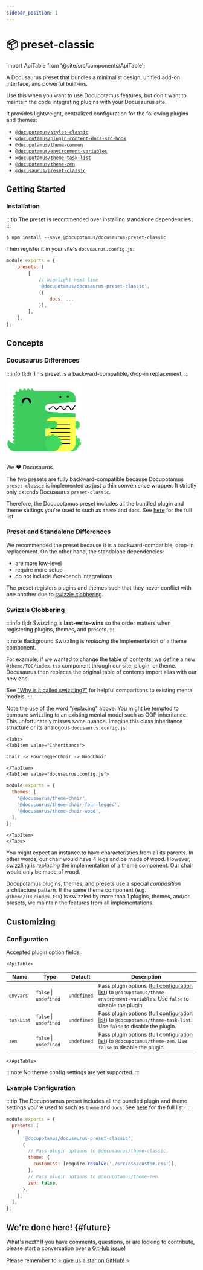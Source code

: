 ```yaml
---
sidebar_position: 1
---
```


# 📦 preset-classic

import ApiTable from '@site/src/components/ApiTable';

A Docusaurus preset that bundles a minimalist design, unified add-on interface,
and powerful built-ins.

Use this when you want to use Docupotamus features, but don't want to maintain
the code integrating plugins with your Docusaurus site.

It provides lightweight, centralized configuration for the following plugins and
themes:

- [`@docupotamus/styles-classic`](../styles/styles-classic.md)
- [`@docupotamus/plugin-content-docs-src-hook`](../plugins/plugin-content-docs-src-hook.md)
- [`@docupotamus/theme-common`](../themes/theme-common.md)
- [`@docupotamus/environment-variables`](../themes/theme-environment-variables.md)
- [`@docupotamus/theme-task-list`](../themes/theme-task-list.md)
- [`@docupotamus/theme-zen`](../themes/theme-zen.md)
- [`@docusaurus/preset-classic`](#docusaurus-differences)

## Getting Started

### Installation

<!-- If change, then change: ../quickstart.md -->

:::tip
The preset is recommended over installing standalone dependencies.
:::

```shell npm2yarn
$ npm install --save @docupotamus/docusaurus-preset-classic
```

Then register it in your site's `docusaurus.config.js`:

```js title="docusaurus.config.js"
module.exports = {
    presets: [
        [
            // highlight-next-line
            '@docupotamus/docusaurus-preset-classic',
            ({
                docs: ...
            }),
        ],
    ],
};
```

## Concepts

### Docusaurus Differences

:::info tl;dr
This preset is a backward-compatible, drop-in replacement.
:::

![docusaurus-logo](../../static/img/docusaurus-logo.png)

We ❤️ Docusaurus.

The two presets are fully backward-compatible because Docupotamus
`preset-classic` is implemented as just a thin convenience wrapper. It strictly
only extends Docusaurus `preset-classic`.

Therefore, the Docupotamus preset includes all the bundled plugin and theme
settings you're used to such as `theme` and `docs`. See [here](https://docusaurus.io/docs/using-plugins#docusauruspreset-classic)
for the full list.

### Preset and Standalone Differences

We recommended the preset because it is a backward-compatible, drop-in
replacement. On the other hand, the standalone dependencies:

- are more low-level
- require more setup
- do not include Workbench integrations

The preset registers plugins and themes such that they never conflict with one
another due to [swizzle clobbering](#swizzle-clobbering).

### Swizzle Clobbering

:::info tl;dr
Swizzling is **last-write-wins** so the order matters when registering plugins,
themes, and presets.
:::

:::note Background
Swizzling is _replacing_ the implementation of a theme component.

For example, if we wanted to change the table of contents, we define a new
`@theme/TOC/index.tsx` component through our site, plugin, or theme. Docusaurus then
replaces the original table of contents import alias with our new one.

See ["Why is it called swizzling?"](https://docusaurus.io/docs/swizzling) for
helpful comparisons to existing mental models.
:::

Note the use of the word "replacing" above. You might be tempted to compare
swizzling to an existing mental model such as OOP inheritance. This
unfortunately misses some nuance. Imagine this class inheritance structure or
its analogous `docusaurus.config.js`:

```mdx-code-block
<Tabs>
<TabItem value="Inheritance">
```

```text
Chair -> FourLeggedChair -> WoodChair
```

```mdx-code-block
</TabItem>
<TabItem value="docusaurus.config.js">
```

```js title="docusaurus.config.js"
module.exports = {
  themes: [
    '@docusaurus/theme-chair',
    '@docusaurus/theme-chair-four-legged',
    '@docusaurus/theme-chair-wood',
  ],
};
```

```mdx-code-block
</TabItem>
</Tabs>
```

You might expect an instance to have characteristics from all its parents. In
other words, our chair would have 4 legs and be made of wood. However, swizzling
is _replacing_ the implementation of a theme component. Our chair would only be
made of wood.

Docupotamus plugins, themes, and presets use a special _composition_
architecture pattern. If the same theme component (e.g. `@theme/TOC/index.tsx`)
is swizzled by more than 1 plugins, themes, and/or presets, we maintain the
features from all implementations.

## Customizing

### Configuration

Accepted plugin option fields:

<!-- Use HTML because ApiTable does not yet support links with anchors using the
Markdown syntax. -->

```mdx-code-block
<ApiTable>
```

| Name       | Type                       | Default     | Description                                                                                                                                                                                                       |
| ---------- | -------------------------- | ----------- | ----------------------------------------------------------------------------------------------------------------------------------------------------------------------------------------------------------------- |
| `envVars`  | `false` &#124; `undefined` | `undefined` | Pass plugin options (<a href="../themes/theme-environment-variables#configuration" target="_blank">full configuration list</a>) to `@docupotamus/theme-environment-variables`. Use `false` to disable the plugin. |
| `taskList` | `false` &#124; `undefined` | `undefined` | Pass plugin options (<a href="../themes/theme-task-list#configuration" target="_blank">full configuration list</a>) to `@docupotamus/theme-task-list`. Use `false` to disable the plugin.                         |
| `zen`      | `false` &#124; `undefined` | `undefined` | Pass plugin options (<a href="../themes/theme-zen#configuration" target="_blank">full configuration list</a>) to `@docupotamus/theme-zen`. Use `false` to disable the plugin.                                     |

```mdx-code-block
</ApiTable>
```

:::note
No theme config settings are yet supported.
:::

### Example Configuration

:::tip
The Docupotamus preset includes all the bundled plugin and theme settings you're
used to such as `theme` and `docs`. See [here](https://docusaurus.io/docs/using-plugins#docusauruspreset-classic)
for the full list.
:::

```js title="docusaurus.config.js"
module.exports = {
  presets: [
    [
      '@docupotamus/docusaurus-preset-classic',
      {
        // Pass plugin options to @docusaurus/theme-classic.
        theme: {
          customCss: [require.resolve('./src/css/custom.css')],
        },
        // Pass plugin options to @docupotamus/theme-zen.
        zen: false,
      },
    ],
  ],
};
```

## We're done here! {#future}

What's next? If you have comments, questions, or are looking to contribute,
please start a conversation over a [GitHub issue](https://github.com/docupotamus/docupotamus/issues?q=is%3Aopen+is%3Aissue+label%3ACommon)!

Please remember to [⭐ give us a star on GitHub! ⭐](https://github.com/docupotamus/docupotamus)
